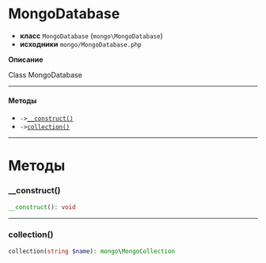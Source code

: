 # MongoDatabase

- **класс** `MongoDatabase` (`mongo\MongoDatabase`)
- **исходники** `mongo/MongoDatabase.php`

**Описание**

Class MongoDatabase

---

#### Методы

- `->`[`__construct()`](#method-__construct)
- `->`[`collection()`](#method-collection)

---
# Методы

<a name="method-__construct"></a>

### __construct()
```php
__construct(): void
```

---

<a name="method-collection"></a>

### collection()
```php
collection(string $name): mongo\MongoCollection
```